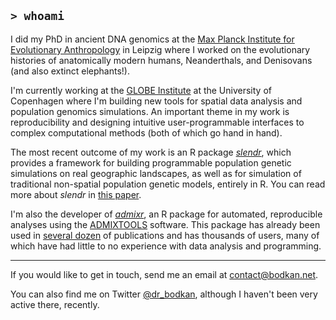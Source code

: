 ## `> whoami`

I did my PhD in ancient DNA genomics at the [Max Planck Institute for Evolutionary Anthropology](https://www.eva.mpg.de/genetics/index/) in Leipzig where I worked on the evolutionary histories of anatomically modern humans, Neanderthals, and Denisovans (and also extinct elephants!).

I'm currently working at the [GLOBE Institute](https://globe.ku.dk) at the University of Copenhagen where I'm building new tools for spatial data analysis and population genomics simulations. An important theme in my work is reproducibility and designing intuitive user-programmable interfaces to complex computational methods (both of which go hand in hand).

The most recent outcome of my work is an R package [_slendr_](https://github.com/bodkan/slendr), which provides a framework for building programmable population genetic simulations on real geographic landscapes, as well as for simulation of traditional non-spatial population genetic models, entirely in R. You can read more about _slendr_ in [this paper](https://www.biorxiv.org/content/10.1101/2022.03.20.485041v1).

I'm also the developer of [_admixr_](https://github.com/bodkan/admixr), an R package for automated, reproducible analyses using the [ADMIXTOOLS](https://github.com/DReichLab/AdmixTools) software. This package has already been used in [several dozen](https://scholar.google.com/scholar?oi=bibs&hl=en&cites=13286994334855947290) of publications and has thousands of users, many of which have had little to no experience with data analysis and programming.

-----

If you would like to get in touch, send me an email at contact@bodkan.net.

You can also find me on Twitter [@dr_bodkan](https://twitter.com/dr_bodkan), although I haven't been very active there, recently.
